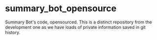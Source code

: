 # summary_bot_opensource
Summary Bot's code, opensourced. This is a distinct repository from the development one as we have loads of private information saved in git history.
